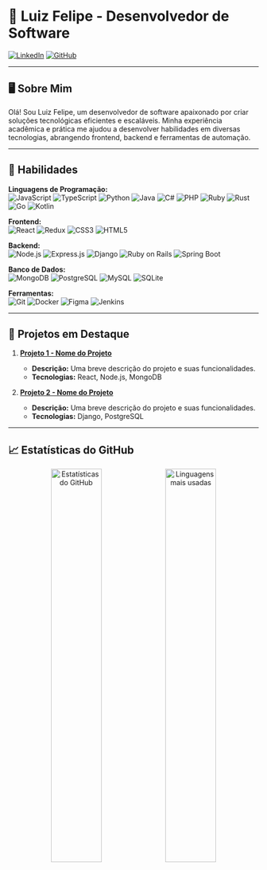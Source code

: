 # 🌟 Luiz Felipe - Desenvolvedor de Software

[![LinkedIn](https://img.shields.io/badge/-LinkedIn-blue?style=for-the-badge&logo=linkedin&logoColor=white)](https://www.linkedin.com/in/luizfelippetech/)
[![GitHub](https://img.shields.io/badge/-GitHub-181717?style=for-the-badge&logo=github&logoColor=white)](https://github.com/luizFelippedev)

---

## 🖥️ Sobre Mim

Olá! Sou Luiz Felipe, um desenvolvedor de software apaixonado por criar soluções tecnológicas eficientes e escaláveis. Minha experiência acadêmica e prática me ajudou a desenvolver habilidades em diversas tecnologias, abrangendo frontend, backend e ferramentas de automação.

---

## 🚀 Habilidades

**Linguagens de Programação:**  
![JavaScript](https://img.shields.io/badge/-JavaScript-F7DF1E?style=flat-square&logo=javascript&logoColor=black)
![TypeScript](https://img.shields.io/badge/-TypeScript-3178C6?style=flat-square&logo=typescript&logoColor=white)
![Python](https://img.shields.io/badge/-Python-3776AB?style=flat-square&logo=python&logoColor=white)
![Java](https://img.shields.io/badge/-Java-007396?style=flat-square&logo=java&logoColor=white)
![C#](https://img.shields.io/badge/-C%23-239120?style=flat-square&logo=c-sharp&logoColor=white)
![PHP](https://img.shields.io/badge/-PHP-777BB4?style=flat-square&logo=php&logoColor=white)
![Ruby](https://img.shields.io/badge/-Ruby-CC342D?style=flat-square&logo=ruby&logoColor=white)
![Rust](https://img.shields.io/badge/-Rust-000000?style=flat-square&logo=rust&logoColor=white)
![Go](https://img.shields.io/badge/-Go-00ADD8?style=flat-square&logo=go&logoColor=white)
![Kotlin](https://img.shields.io/badge/-Kotlin-0095D5?style=flat-square&logo=kotlin&logoColor=white)

**Frontend:**  
![React](https://img.shields.io/badge/-React-61DAFB?style=flat-square&logo=react&logoColor=white)
![Redux](https://img.shields.io/badge/-Redux-764ABC?style=flat-square&logo=redux&logoColor=white)
![CSS3](https://img.shields.io/badge/-CSS3-1572B6?style=flat-square&logo=css3&logoColor=white)
![HTML5](https://img.shields.io/badge/-HTML5-E34F26?style=flat-square&logo=html5&logoColor=white)

**Backend:**  
![Node.js](https://img.shields.io/badge/-Node.js-339933?style=flat-square&logo=node.js&logoColor=white)
![Express.js](https://img.shields.io/badge/-Express.js-000000?style=flat-square&logo=express&logoColor=white)
![Django](https://img.shields.io/badge/-Django-092E20?style=flat-square&logo=django&logoColor=white)
![Ruby on Rails](https://img.shields.io/badge/-Ruby%20on%20Rails-CC0000?style=flat-square&logo=ruby-on-rails&logoColor=white)
![Spring Boot](https://img.shields.io/badge/-Spring%20Boot-6DB33F?style=flat-square&logo=spring&logoColor=white)

**Banco de Dados:**  
![MongoDB](https://img.shields.io/badge/-MongoDB-47A248?style=flat-square&logo=mongodb&logoColor=white)
![PostgreSQL](https://img.shields.io/badge/-PostgreSQL-336791?style=flat-square&logo=postgresql&logoColor=white)
![MySQL](https://img.shields.io/badge/-MySQL-4479A1?style=flat-square&logo=mysql&logoColor=white)
![SQLite](https://img.shields.io/badge/-SQLite-003B57?style=flat-square&logo=sqlite&logoColor=white)

**Ferramentas:**  
![Git](https://img.shields.io/badge/-Git-F05032?style=flat-square&logo=git&logoColor=white)
![Docker](https://img.shields.io/badge/-Docker-2496ED?style=flat-square&logo=docker&logoColor=white)
![Figma](https://img.shields.io/badge/-Figma-F24E1E?style=flat-square&logo=figma&logoColor=white)
![Jenkins](https://img.shields.io/badge/-Jenkins-D24939?style=flat-square&logo=jenkins&logoColor=white)

---

## 📂 Projetos em Destaque

1. **[Projeto 1 - Nome do Projeto](https://github.com/luizFelippedev/nome-do-projeto)**  
   - **Descrição:** Uma breve descrição do projeto e suas funcionalidades.  
   - **Tecnologias:** React, Node.js, MongoDB  

2. **[Projeto 2 - Nome do Projeto](https://github.com/luizFelippedev/nome-do-projeto)**  
   - **Descrição:** Uma breve descrição do projeto e suas funcionalidades.  
   - **Tecnologias:** Django, PostgreSQL  

---

## 📈 Estatísticas do GitHub

<p align="center">
  <img src="https://github-readme-stats.vercel.app/api?username=luizFelippedev&show_icons=true&theme=radical" alt="Estatísticas do GitHub" width="45%"/>
  <img src="https://github-readme-stats.vercel.app/api/top-langs/?username=luizFelippedev&layout=compact&theme=radical" alt="Linguagens mais usadas" width="45%"/>
</p>
